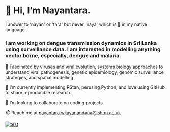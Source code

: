# 👋 Hi, I’m Nayantara. 
I answer to 'nayan' or 'tara' but never 'naya' which is 🐍 in my native language. 

### I am working on dengue transmission dynamics in Sri Lanka using surveillance data. I am interested in modelling anything vector borne, especially, dengue and malaria. 

🌱 Fascinated by viruses and viral evolution, systems biology approaches to understand viral pathogenesis, genetic epidemiology, genomic surveillance strategies, and spatial modelling.

🌱 I’m currently implementing RStan, perusing Python, and love using GitHub to share reproducible research.

🌱 I’m looking to collaborate on coding projects.

  📫 Reach me at nayantara.wijayanandana@lshtm.ac.uk
  
[![test](https://img.shields.io/badge/LinkedIn-0077B5?style=for-the-badge&logo=linkedin&logoColor=white)](https://www.linkedin.com/in/nayantara-w-6933492/)

#
###
